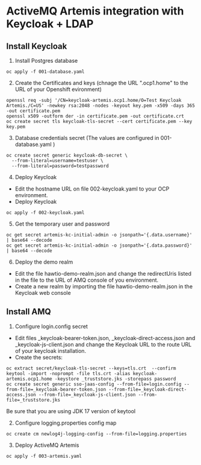 # ActiveMQ Artemis integration with Keycloak + LDAP

## Install Keycloak

1. Install Postgres database

~~~
oc apply -f 001-database.yaml
~~~

2. Create the Certificates and keys (chnage the URL ".ocp1.home" to the URL of your Openshift evironment)

~~~
openssl req -subj '/CN=keycloak-artemis.ocp1.home/O=Test Keycloak Artemis./C=US' -newkey rsa:2048 -nodes -keyout key.pem -x509 -days 365 -out certificate.pem
openssl x509 -outform der -in certificate.pem -out certificate.crt
oc create secret tls keycloak-tls-secret --cert certificate.pem --key key.pem
~~~

3. Database credentials secret (The values are configured in 001-database.yaml )

~~~
oc create secret generic keycloak-db-secret \
  --from-literal=username=testuser \
  --from-literal=password=testpassword
~~~

4. Deploy Keycloak

- Edit the hostname URL on file 002-keycloak.yaml to your OCP environment. 
- Deploy Keycloak 
~~~
oc apply -f 002-keycloak.yaml
~~~

5. Get the temporary user and password

~~~
oc get secret artemis-kc-initial-admin -o jsonpath='{.data.username}' | base64 --decode
oc get secret artemis-kc-initial-admin -o jsonpath='{.data.password}' | base64 --decode
~~~

6. Deploy the demo realm

- Edit the file hawtio-demo-realm.json and change the redirectUris listed in the file to the URL of AMQ console of you environment. 
- Create a new realm by importing the file hawtio-demo-realm.json in the Keycloak web console 

## Install AMQ


1. Configure login.config secret 

- Edit files _keycloak-bearer-token.json, _keycloak-direct-access.json and _keycloak-js-client.json and change the Keycloak URL to the route URL of your keycloak installation. 
- Create the secrets:
~~~
oc extract secret/keycloak-tls-secret --keys=tls.crt  --confirm
keytool -import -noprompt -file tls.crt -alias keycloak-artemis.ocp1.home -keystore _truststore.jks -storepass password
oc create secret generic sso-jaas-config --from-file=login.config --from-file=_keycloak-bearer-token.json --from-file=_keycloak-direct-access.json --from-file=_keycloak-js-client.json --from-file=_truststore.jks
~~~
Be sure that you are using JDK 17 version of keytool

2. Configure logging.properties config map

~~~
oc create cm newlog4j-logging-config --from-file=logging.properties
~~~

3. Deploy ActiveMQ Artemis 

~~~
oc apply -f 003-artemis.yaml
~~~